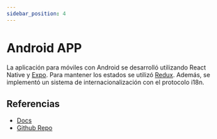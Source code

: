 ```yaml
---
sidebar_position: 4
---
```


# Android APP

La aplicación para móviles con Android se desarrolló utilizando React Native y [Expo](https://expo.dev/). Para mantener los estados se utilizó [Redux](https://es.redux.js.org/). Además, se implementó un sistema de internacionalización con el protocolo i18n.

## Referencias

- [Docs](https://app.spotifiuby.com.ar/)
- [Github Repo](https://github.com/GrupoX-FIUBA/android-app)
